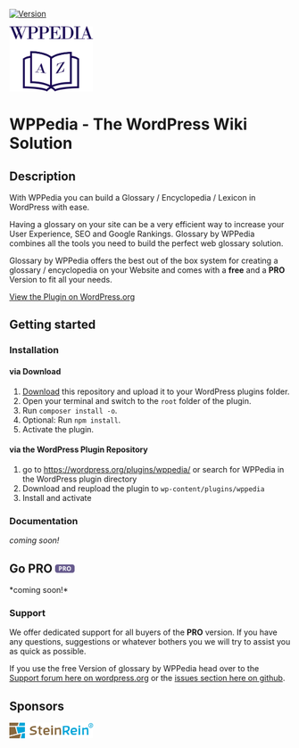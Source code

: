 [![Version](https://img.shields.io/wordpress/plugin/v/wppedia?logo=wordpress&style=for-the-badge)](https://wordpress.org/plugins/wppedia/)

<img src="https://raw.githubusercontent.com/bfiessinger/wppedia/master/assets/img/wppedia-logo.svg?sanitize=true" alt="WPPedia" width="150">

# WPPedia - The WordPress Wiki Solution

## Description
With WPPedia you can build a Glossary / Encyclopedia / Lexicon in WordPress with ease.

Having a glossary on your site can be a very efficient way to increase your User Experience, SEO and Google Rankings.
Glossary by WPPedia combines all the tools you need to build the perfect web glossary solution.

Glossary by WPPedia offers the best out of the box system for creating a glossary / encyclopedia on your Website and comes with a **free** and a **PRO** Version to fit all your needs.

[View the Plugin on WordPress.org](https://wordpress.org/plugins/wppedia/)

## Getting started
### Installation
#### via Download
1. [Download](https://github.com/bfiessinger/wppedia/archive/master.zip) this repository and upload it to your WordPress plugins folder.
2. Open your terminal and switch to the `root` folder of the plugin.
3. Run `composer install -o`.
4. Optional: Run `npm install`.
5. Activate the plugin.

#### via the WordPress Plugin Repository
1. go to https://wordpress.org/plugins/wppedia/ or search for WPPedia in the WordPress plugin directory
2. Download and reupload the plugin to `wp-content/plugins/wppedia`
3. Install and activate

### Documentation
*coming soon!*

<h2>Go PRO <img src="https://raw.githubusercontent.com/bfiessinger/wppedia/master/assets/img/pro-badge.svg?sanitize=true" width="35" /></h2>
*coming soon!*

### Support
We offer dedicated support for all buyers of the **PRO** version.
If you have any questions, suggestions or whatever bothers you we will try to assist you as quick as possible.

If you use the free Version of glossary by WPPedia head over to the [Support forum here on wordpress.org](https://wordpress.org/support/plugin/wppedia/) or the [issues section here on github](https://github.com/bfiessinger/wppedia/issues).

## Sponsors
<a href="https://www.steinrein.com/" target="_blank">
	<img src="https://raw.githubusercontent.com/bfiessinger/wppedia/master/assets/img/steinrein-logo.svg?sanitize=true" alt="SteinRein" width="150">
</a>
